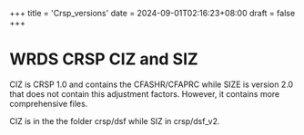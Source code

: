 +++
title = 'Crsp_versions'
date = 2024-09-01T02:16:23+08:00
draft = false
+++

# WRDS CRSP CIZ and SIZ

CIZ is CRSP 1.0 and contains the CFASHR/CFAPRC while SIZE is version 2.0 that does not contain this adjustment factors. However, it contains more comprehensive files.

CIZ is in the the folder crsp/dsf while SIZ in crsp/dsf_v2. 
